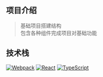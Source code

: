 ## 项目介绍 

> 基础项目搭建结构  
> 包含各种组件完成项目对基础功能


## 技术栈
[![Webpack](https://img.shields.io/badge/Webpack-v5.88.2-brightgreen.svg)](https://webpack.js.org/)
[![React](https://img.shields.io/badge/React-v18.2.0-brightgreen.svg)](https://react.dev/)
[![TypeScript](https://img.shields.io/badge/TypeScrpt-v5.1.6-brightgreen.svg)](https://www.typescriptlang.org/)
